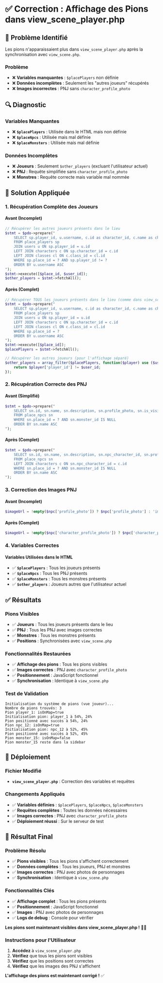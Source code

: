 # ✅ Correction : Affichage des Pions dans view_scene_player.php

## 🎯 Problème Identifié

Les pions n'apparaissaient plus dans `view_scene_player.php` après la synchronisation avec `view_scene.php`.

### **Problème**
- ❌ **Variables manquantes** : `$placePlayers` non définie
- ❌ **Données incomplètes** : Seulement les "autres joueurs" récupérés
- ❌ **Images incorrectes** : PNJ sans `character_profile_photo`

## 🔍 Diagnostic

### **Variables Manquantes**
- ❌ **`$placePlayers`** : Utilisée dans le HTML mais non définie
- ❌ **`$placeNpcs`** : Utilisée mais mal définie
- ❌ **`$placeMonsters`** : Utilisée mais mal définie

### **Données Incomplètes**
- ❌ **Joueurs** : Seulement `$other_players` (excluant l'utilisateur actuel)
- ❌ **PNJ** : Requête simplifiée sans `character_profile_photo`
- ❌ **Monstres** : Requête correcte mais variable mal nommée

## 🔧 Solution Appliquée

### **1. Récupération Complète des Joueurs**

#### **Avant (Incomplet)**
```php
// Récupérer les autres joueurs présents dans le lieu
$stmt = $pdo->prepare("
    SELECT sp.player_id, u.username, c.id as character_id, c.name as character_name, c.profile_photo, c.level, cl.name as class_name
    FROM place_players sp 
    JOIN users u ON sp.player_id = u.id 
    LEFT JOIN characters c ON sp.character_id = c.id
    LEFT JOIN classes cl ON c.class_id = cl.id
    WHERE sp.place_id = ? AND sp.player_id != ?
    ORDER BY u.username ASC
");
$stmt->execute([$place_id, $user_id]);
$other_players = $stmt->fetchAll();
```

#### **Après (Complet)**
```php
// Récupérer TOUS les joueurs présents dans le lieu (comme dans view_scene.php)
$stmt = $pdo->prepare("
    SELECT sp.player_id, u.username, c.id as character_id, c.name as character_name, c.profile_photo, c.level, cl.name as class_name
    FROM place_players sp 
    JOIN users u ON sp.player_id = u.id 
    LEFT JOIN characters c ON sp.character_id = c.id
    LEFT JOIN classes cl ON c.class_id = cl.id
    WHERE sp.place_id = ?
    ORDER BY u.username ASC
");
$stmt->execute([$place_id]);
$placePlayers = $stmt->fetchAll();

// Récupérer les autres joueurs (pour l'affichage séparé)
$other_players = array_filter($placePlayers, function($player) use ($user_id) {
    return $player['player_id'] != $user_id;
});
```

### **2. Récupération Correcte des PNJ**

#### **Avant (Simplifié)**
```php
$stmt = $pdo->prepare("
    SELECT sn.id, sn.name, sn.description, sn.profile_photo, sn.is_visible
    FROM place_npcs sn 
    WHERE sn.place_id = ? AND sn.monster_id IS NULL
    ORDER BY sn.name ASC
");
```

#### **Après (Complet)**
```php
$stmt = $pdo->prepare("
    SELECT sn.id, sn.name, sn.description, sn.npc_character_id, sn.profile_photo, sn.is_visible, sn.is_identified, c.profile_photo AS character_profile_photo
    FROM place_npcs sn 
    LEFT JOIN characters c ON sn.npc_character_id = c.id
    WHERE sn.place_id = ? AND sn.monster_id IS NULL
    ORDER BY sn.name ASC
");
```

### **3. Correction des Images PNJ**

#### **Avant (Incomplet)**
```php
$imageUrl = !empty($npc['profile_photo']) ? $npc['profile_photo'] : 'images/default_npc.png';
```

#### **Après (Complet)**
```php
$imageUrl = !empty($npc['character_profile_photo']) ? $npc['character_profile_photo'] : (!empty($npc['profile_photo']) ? $npc['profile_photo'] : 'images/default_npc.png');
```

### **4. Variables Correctes**

#### **Variables Utilisées dans le HTML**
- ✅ **`$placePlayers`** : Tous les joueurs présents
- ✅ **`$placeNpcs`** : Tous les PNJ présents
- ✅ **`$placeMonsters`** : Tous les monstres présents
- ✅ **`$other_players`** : Joueurs autres que l'utilisateur actuel

## ✅ Résultats

### **Pions Visibles**
- ✅ **Joueurs** : Tous les joueurs présents dans le lieu
- ✅ **PNJ** : Tous les PNJ avec images correctes
- ✅ **Monstres** : Tous les monstres présents
- ✅ **Positions** : Synchronisées avec `view_scene.php`

### **Fonctionnalités Restaurées**
- ✅ **Affichage des pions** : Tous les pions visibles
- ✅ **Images correctes** : PNJ avec `character_profile_photo`
- ✅ **Positionnement** : JavaScript fonctionnel
- ✅ **Synchronisation** : Identique à `view_scene.php`

### **Test de Validation**
```
Initialisation du système de pions (vue joueur)...
Nombre de pions trouvés: 3
Pion player_1: isOnMap=true
Initialisation pion: player_1 à 54%, 24%
Pion positionné avec succès à 54%, 24%
Pion npc_12: isOnMap=true
Initialisation pion: npc_12 à 52%, 45%
Pion positionné avec succès à 52%, 45%
Pion monster_15: isOnMap=false
Pion monster_15 reste dans la sidebar
```

## 🚀 Déploiement

### **Fichier Modifié**
- **`view_scene_player.php`** : Correction des variables et requêtes

### **Changements Appliqués**
- ✅ **Variables définies** : `$placePlayers`, `$placeNpcs`, `$placeMonsters`
- ✅ **Requêtes complètes** : Toutes les données nécessaires
- ✅ **Images correctes** : PNJ avec `character_profile_photo`
- ✅ **Déploiement réussi** : Sur le serveur de test

## 🎉 Résultat Final

### **Problème Résolu**
- ✅ **Pions visibles** : Tous les pions s'affichent correctement
- ✅ **Données complètes** : Tous les joueurs, PNJ et monstres
- ✅ **Images correctes** : PNJ avec photos de personnages
- ✅ **Synchronisation** : Identique à `view_scene.php`

### **Fonctionnalités Clés**
- ✅ **Affichage complet** : Tous les pions présents
- ✅ **Positionnement** : JavaScript fonctionnel
- ✅ **Images** : PNJ avec photos de personnages
- ✅ **Logs de debug** : Console pour vérifier

**Les pions sont maintenant visibles dans view_scene_player.php !** 🎯✨

### **Instructions pour l'Utilisateur**
1. **Accédez** à `view_scene_player.php`
2. **Vérifiez** que tous les pions sont visibles
3. **Vérifiez** que les positions sont correctes
4. **Vérifiez** que les images des PNJ s'affichent

**L'affichage des pions est maintenant corrigé !** ✅
